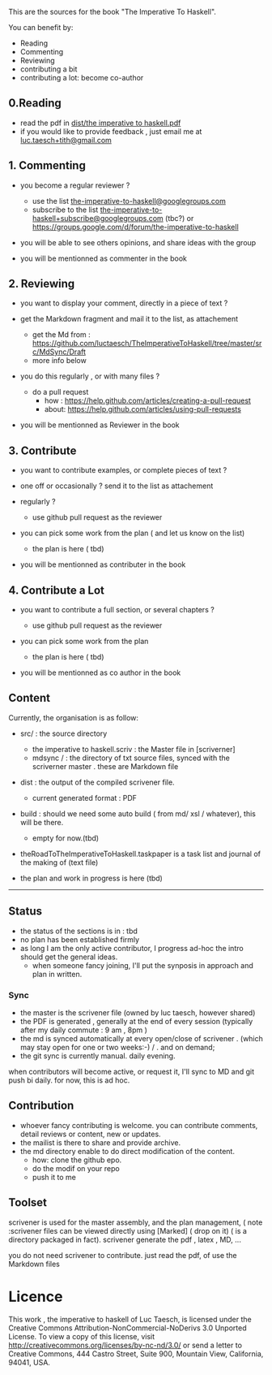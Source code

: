 This are the sources for the book "The Imperative To Haskell".

You can benefit by:

-	Reading
- Commenting
- Reviewing
- contributing a bit
- contributing a lot: become co-author


## 0.Reading ##

- read the pdf in  [dist/the imperative to haskell.pdf](https://github.com/luctaesch/TheImperativeToHaskell/blob/master/dist/The%20Imperative%20to%20Haskell.pdf)
- if you would like to provide feedback , just email me at luc.taesch+tith@gmail.com

## 1. Commenting ##

- you become a regular reviewer ? 
	- use the list  the-imperative-to-haskell@googlegroups.com
	- subscribe to the list the-imperative-to-haskell+subscribe@googlegroups.com (tbc?)
	or 
	https://groups.google.com/d/forum/the-imperative-to-haskell

- you will be able to see others opinions, and share ideas with the group
- you will be mentionned as commenter in the book

## 2.  Reviewing ##

- you want to display your comment,  directly in a piece of text ?
 - get the Markdown fragment and mail it to the list, as attachement 
 	- get the Md from : https://github.com/luctaesch/TheImperativeToHaskell/tree/master/src/MdSync/Draft
 	- more info below 

 - you do this regularly , or with many files ?
     -  do a pull request 
     	- how : https://help.github.com/articles/creating-a-pull-request
     	- about: https://help.github.com/articles/using-pull-requests

- you will be mentionned as Reviewer in the book

## 3.  Contribute  ##

- you want to contribute examples, or complete pieces of text ?
- one off or occasionally  ? send it to the list as attachement

- regularly ? 
	- use github pull request as the reviewer

- you can pick some work from the plan ( and let us know on the list)
	- the plan is here ( tbd) 

- you will be mentionned as contributer in the book

## 4.  Contribute a Lot ##

- you want to contribute a full section, or several chapters ?

	- use github pull request as the reviewer

- you can pick some work from the plan 
	- the plan is here ( tbd) 
	
- you will be mentionned as co author in the book

## Content ##


Currently, the organisation is as follow:

- src/ : the source directory
	- the imperative to haskell.scriv : the Master file in [scriverner] 
	- mdsync / : the directory of txt source files, synced with the scriverner master . these are Markdown file 

- dist :  the output of the compiled scrivener file.
	- current generated format : PDF	

- build : should we need some auto build  ( from md/ xsl / whatever), this will be there.
	- 	empty for now.(tbd)

-  theRoadToTheImperativeToHaskell.taskpaper is a task list and journal of the making of (text file)

- the plan and work in progress is here (tbd)


---
## Status ##
- the status of the sections is in : tbd
- no plan has been established firmly
- as long I am the only active contributor, I progress ad-hoc
  the intro should get the general ideas.
	- when someone fancy joining, I'll put the synposis in approach and plan in written.

### Sync ###
- the master is the scrivener file (owned by luc taesch, however shared)
- the PDF is generated , generally at the end of every session (typically after my daily commute : 9 am , 8pm )
- the md is synced automatically at every open/close of scrivener . (which may stay open for one or two weeks:-) / . and on demand;
- the git sync  is currently manual. daily evening.

when contributors will become active, or request it, I'll sync to MD and git push bi daily. for now, this is ad hoc.

## Contribution ##

- whoever fancy contributing is welcome. 
you can contribute comments, detail reviews or content, new or updates.
- the mailist is there to share and provide archive. 
- the md directory enable to do direct modification of the content.
	- how: clone the github epo.
	- do the modif on your repo
	- push it to me	 


## Toolset

scrivener is used for the master assembly, and the plan management, 
( note :scrivener files can be viewed directly using [Marked] ( drop on it) ( is a directory packaged in fact).
scrivener generate the pdf , latex , MD, ...

you do not need scrivener to contribute. just read the pdf, of use the Markdown files


[Scrivener]: 
[Marked]: 

# Licence

This work , the imperative to haskell of Luc Taesch, is licensed under the Creative Commons Attribution-NonCommercial-NoDerivs 3.0 Unported License. To view a copy of this license, visit http://creativecommons.org/licenses/by-nc-nd/3.0/ or send a letter to Creative Commons, 444 Castro Street, Suite 900, Mountain View, California, 94041, USA.